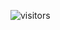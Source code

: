 ![visitors](https://visitor-badge.glitch.me/badge?page_id=HansLatt&left_color=green&right_color=red)
